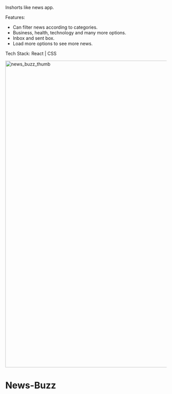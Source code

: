 
Inshorts like news app.


Features:

* Can filter news according to categories.
* Business, health, technology and many more options.
* Inbox and sent box.
* Load more options to see more news.


Tech Stack: React | CSS


<img width="958" alt="news_buzz_thumb" src="https://github.com/nidhi2793/News-Buzz/assets/125755965/14aead50-e63d-422b-8864-b218bd2e48b6">



# News-Buzz
